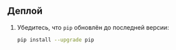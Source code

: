 ## Деплой

1. Убедитесь, что `pip` обновлён до последней версии:
   ```bash
   pip install --upgrade pip
